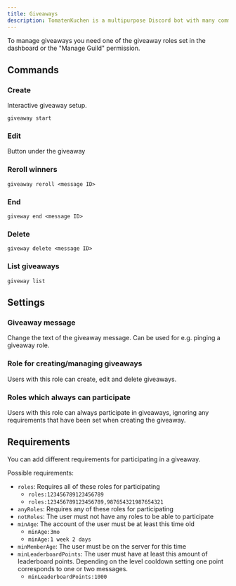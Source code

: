 ```yaml
---
title: Giveaways
description: TomatenKuchen is a multipurpose Discord bot with many common and innovative features for your server. Explains giveaways and possible requirements for them.
---
```


To manage giveaways you need one of the giveaway roles set in the dashboard or the "Manage Guild" permission.

## Commands

### Create

Interactive giveaway setup.

`giveaway start`

### Edit

Button under the giveaway

### Reroll winners

`giveaway reroll <message ID>`

### End

`giveway end <message ID>`

### Delete

`giveway delete <message ID>`

### List giveaways

`giveway list`

## Settings

### Giveaway message
Change the text of the giveaway message. Can be used for e.g. pinging a giveaway role.

### Role for creating/managing giveaways
Users with this role can create, edit and delete giveaways.

### Roles which always can participate
Users with this role can always participate in giveaways, ignoring any requirements that have been set when creating the giveaway.

## Requirements
You can add different requirements for participating in a giveaway.

Possible requirements:
- `roles`: Requires all of these roles for participating
	- `roles:123456789123456789`
	- `roles:123456789123456789,987654321987654321`
- `anyRoles`: Requires any of these roles for participating
- `notRoles`: The user must not have any roles to be able to participate
- `minAge`: The account of the user must be at least this time old
	- `minAge:3mo`
	- `minAge:1 week 2 days`
- `minMemberAge`: The user must be on the server for this time
- `minLeaderboardPoints`: The user must have at least this amount of leaderboard points. Depending on the level cooldown setting one point corresponds to one or two messages.
	- `minLeaderboardPoints:1000`
